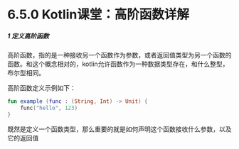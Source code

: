 # 6.5.0 Kotlin课堂：高阶函数详解

##### 1 定义高阶函数

高阶函数，指的是一种接收另一个函数作为参数，或者返回值类型为另一个函数的函数。和这个概念相对的，kotlin允许函数作为一种数据类型存在，和什么整型，布尔型相同。

高阶函数定义示例如下：

```kotlin
fun example (func : (String, Int) -> Unit) {
	func("hello", 123)
}
```

既然是定义一个函数类型，那么重要的就是如何声明这个函数接收什么参数，以及它的返回值
